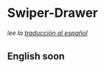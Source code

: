 # Swiper-Drawer

###### lee la [traducción al español](https://github.com/e1016/Swiper-Drawer/blob/master/es_README.md)

## English soon
